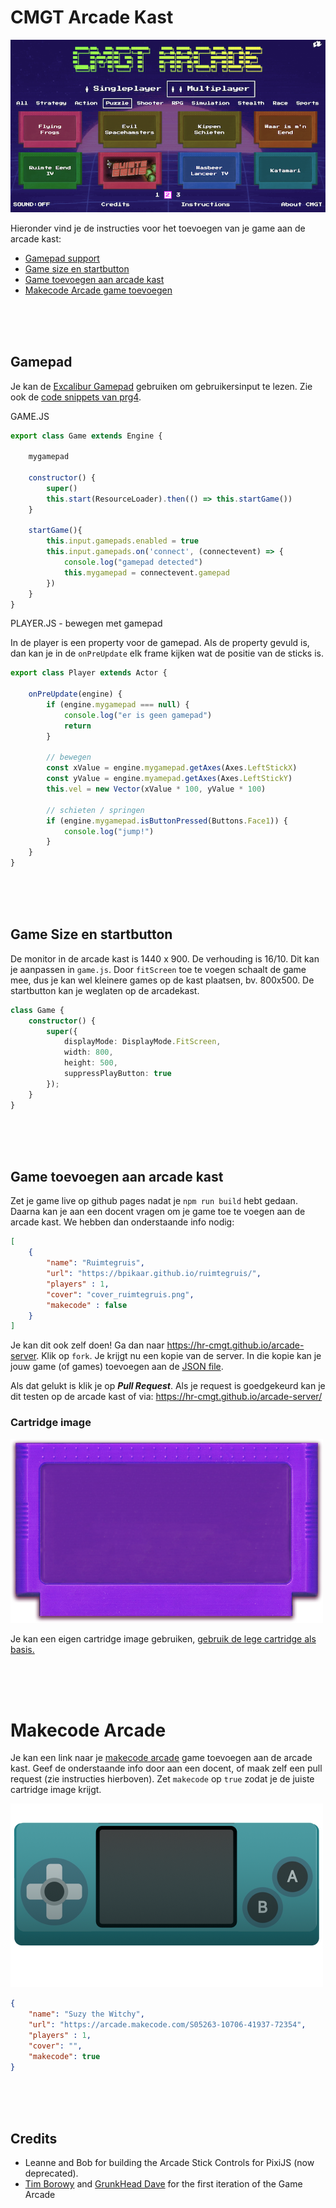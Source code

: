 # CMGT Arcade Kast

![screenshot](./screenshot.png)

Hieronder vind je de instructies voor het toevoegen van je game aan de arcade kast:

- [Gamepad support](#gamepad)
- [Game size en startbutton](#game-size-en-startbutton)
- [Game toevoegen aan arcade kast](#game-toevoegen-aan-arcade-kast)
- [Makecode Arcade game toevoegen](#makecode-arcade)

<br>
<br>
<br>

## Gamepad

Je kan de [Excalibur Gamepad](https://excaliburjs.com/docs/gamepad) gebruiken om gebruikersinput te lezen. Zie ook de [code snippets van prg4](https://github.com/HR-CMGT/PRG04-2023-2024/blob/main/snippets/gamepad.md).

GAME.JS

```javascript
export class Game extends Engine {

    mygamepad

    constructor() {
        super()
        this.start(ResourceLoader).then(() => this.startGame())
    }

    startGame(){
        this.input.gamepads.enabled = true
        this.input.gamepads.on('connect', (connectevent) => {
            console.log("gamepad detected")
            this.mygamepad = connectevent.gamepad
        })
    }
}
```
PLAYER.JS - bewegen met gamepad

In de player is een property voor de gamepad. Als de property gevuld is, dan kan je in de `onPreUpdate` elk frame kijken wat de positie van de sticks is.

```javascript
export class Player extends Actor {

    onPreUpdate(engine) {
        if (engine.mygamepad === null) {
            console.log("er is geen gamepad")
            return
        }

        // bewegen
        const xValue = engine.mygamepad.getAxes(Axes.LeftStickX)
        const yValue = engine.myamepad.getAxes(Axes.LeftStickY)
        this.vel = new Vector(xValue * 100, yValue * 100)

        // schieten / springen
        if (engine.mygamepad.isButtonPressed(Buttons.Face1)) {
            console.log("jump!")
        }
    }
}
```

<br>
<Br>
<br>

## Game Size en startbutton

De monitor in de arcade kast is 1440 x 900. De verhouding is 16/10. Dit kan je aanpassen in `game.js`. Door `fitScreen` toe te voegen schaalt de game mee, dus je kan wel kleinere games op de kast plaatsen, bv. 800x500. De startbutton kan je weglaten op de arcadekast.

```typescript
class Game {
    constructor() {
        super({
            displayMode: DisplayMode.FitScreen,
            width: 800, 
            height: 500,
            suppressPlayButton: true
        });
    }
}
```
<br>
<Br>
<br>

## Game toevoegen aan arcade kast

Zet je game live op github pages nadat je `npm run build` hebt gedaan. Daarna kan je aan een docent vragen om je game toe te voegen aan de arcade kast. We hebben dan onderstaande info nodig:

```json
[
    {
        "name": "Ruimtegruis",
        "url": "https://bpikaar.github.io/ruimtegruis/",
        "players" : 1,
        "cover": "cover_ruimtegruis.png",
        "makecode" : false
    }
]
```
Je kan dit ook zelf doen! Ga dan naar https://hr-cmgt.github.io/arcade-server. Klik op `fork`. Je krijgt nu een kopie van de server. In die kopie kan je jouw game (of games) toevoegen aan de [JSON file](https://hr-cmgt.github.io/arcade-server/data/games.json).

Als dat gelukt is klik je op ***Pull Request***. Als je request is goedgekeurd kan je dit testen op de arcade kast of via:  https://hr-cmgt.github.io/arcade-server/

### Cartridge image

![screenshot](./cart.png)

Je kan een eigen cartridge image gebruiken, [gebruik de lege cartridge als basis.](./cart.png) 

<br>
<br>
<br>


# Makecode Arcade

Je kan een link naar je [makecode arcade](https://arcade.makecode.com) game toevoegen aan de arcade kast. Geef de onderstaande info door aan een docent, of maak zelf een pull request (zie instructies hierboven). Zet `makecode` op `true` zodat je de juiste cartridge image krijgt.

![screenshot](./cart-makecode.png)

```json
{
    "name": "Suzy the Witchy",
    "url": "https://arcade.makecode.com/S05263-10706-41937-72354",
    "players" : 1,
    "cover": "",
    "makecode": true
}
```

<br>
<br>
<br>

## Credits

- Leanne and Bob for building the Arcade Stick Controls for PixiJS (now deprecated).
- [Tim Borowy](https://github.com/TimBorowy) and [GrunkHead Dave](https://github.com/Grunkhead) for the first iteration of the Game Arcade
